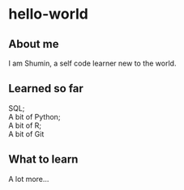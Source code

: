 # hello-world

## About me
I am Shumin, a self code learner new to the world.

## Learned so far
SQL;  
A bit of Python;  
A bit of R;  
A bit of Git

## What to learn
A lot more...

